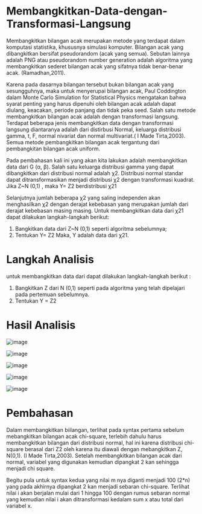 # Membangkitkan-Data-dengan-Transformasi-Langsung

  Membangkitkan bilangan acak merupakan metode yang terdapat dalam komputasi statistika, khususnya simulasi komputer. Bilangan acak yang dibangkitkan bersifat pseudorandom (acak yang semua). Sebutan lainnya adalah PNG atau pseudorandom number generation adalah algoritma yang membangkitkan sederet bilangan acak yang sifatnya tidak benar-benar acak. (Ramadhan,2011).
  
  Karena pada dasarnya bilangan tersebut bukan bilangan acak yang sesungguhnya, maka untuk menyerupai bilangan acak, Paul Coddington dalam Monte Carlo Simulation for Statistical Physics mengatakan bahwa syarat penting yang harus dipenuhi oleh bilangan acak adalah dapat diulang, keacakan, periode panjang dan tidak peka seed. Salah satu metode membangkitkan bilangan acak adalah dengan transformasi langsung. Terdapat beberapa jenis membangkitkan data dengan transformasi langsung diantaranya adalah dari distirbusi Normal, keluarga distribusi gamma, t, F, normal nivariat dan normal multivariat.( I Made Tirta,2003). Semua metode pembangkitkan bilangan acak tergantung dari pembangkitan bilangan acak uniform. 
	
  Pada pembahasan kali ini yang akan kita lakukan adalah membangkitkan data dari G (α, β). Salah satu keluarga distribusi gamma yang dapat dibangkitkan dari distribusi normal adalah χ2. Distribusi normal standar dapat ditransformasikan menjadi distribusi χ2 dengan transformasi kuadrat. Jika Z~N (0,1) , maka Y= Z2 berdistribusi χ21
	
  Selanjutnya jumlah beberapa χ2 yang saling independen akan menghasilkan χ2 dengan derajat kebebasan yang merupakan jumlah dari derajat kebebasan masing masing. Untuk membangkitkan data dari χ21 dapat dilakukan langkah-langkah berikut:
1.	Bangkitkan data dari Z~N (0,1) seperti algoritma sebelumnya;
2.	Tentukan Y= Z2
Maka, Y adalah data dari χ21.

# Langkah Analisis

untuk membangkitkan data dari   dapat dilakukan langkah-langkah berikut :
1.	Bangkitkan Z dari N (0,1) seperti pada algoritma yang telah dipelajari pada pertemuan sebelumnya.
2.	Tentukan Y = Z2

# Hasil Analisis

![image](https://user-images.githubusercontent.com/116244436/197428277-86de7133-3a73-4771-b2ef-cee143f1c1a6.png)

![image](https://user-images.githubusercontent.com/116244436/197428308-5165fe12-f311-4b3c-8f8d-576c9394fb26.png)

![image](https://user-images.githubusercontent.com/116244436/197428365-9de4617d-2412-4619-92ba-bdba5876f7c6.png)

![image](https://user-images.githubusercontent.com/116244436/197428402-b2278036-97eb-4cb8-b162-307a5d70461d.png)

![image](https://user-images.githubusercontent.com/116244436/197428434-f6578107-fe49-430b-b206-ef0e7d41f3e0.png)

# Pembahasan

  Dalam membangkitkan biilangan, terlihat pada syntax pertama sebelum mebangkitkan bilangan acak chi-square, terlebih dahulu harus membangkitkan bilangan dari distribusi normal, hal ini karena distribusi chi-square berasal dari Z2 oleh karena itu diawali dengan mebangkitkan Z, N(0,1). (I Made Tirta,2003). Setelah membangkitkan bilangan acak dari normal, variabel yang digunakan kemudian dipangkat 2 kan sehingga menjadi chi square. 
  
  Begitu pula untuk syntax kedua yang nilai m nya diganti menjadi 100 (2*n) yang pada akhirnya dipangkat 2 kan menjadi sebaran chi-square. Terlihat nilai i akan berjalan mulai dari 1 hingga 100 dengan rumus sebaran normal yang kemudian nilai i akan ditransformasi kedalam sum x atau total dari variabel x.
